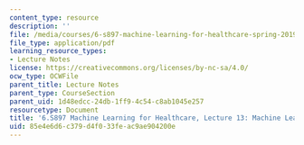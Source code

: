 ```yaml
---
content_type: resource
description: ''
file: /media/courses/6-s897-machine-learning-for-healthcare-spring-2019/85e4e6d6c379d4f033feac9ae904200e_MIT6_S897S19_lec13.pdf
file_type: application/pdf
learning_resource_types:
- Lecture Notes
license: https://creativecommons.org/licenses/by-nc-sa/4.0/
ocw_type: OCWFile
parent_title: Lecture Notes
parent_type: CourseSection
parent_uid: 1d48edcc-24db-1ff9-4c54-c8ab1045e257
resourcetype: Document
title: '6.S897 Machine Learning for Healthcare, Lecture 13: Machine Learning for Mammography'
uid: 85e4e6d6-c379-d4f0-33fe-ac9ae904200e
---
```

